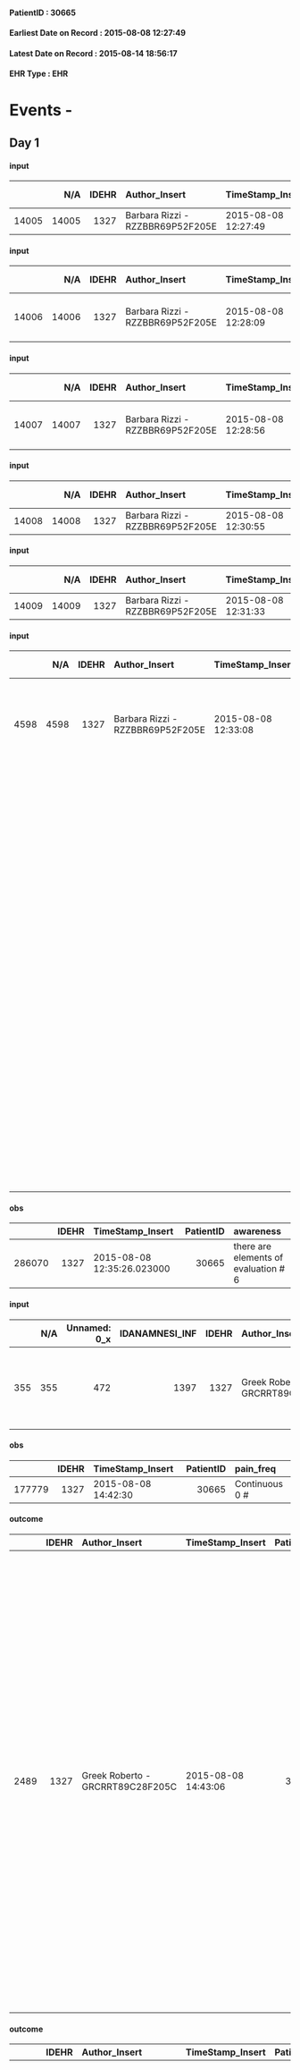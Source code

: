 
#### PatientID : 30665
#### Earliest Date on Record : 2015-08-08 12:27:49
#### Latest Date on Record : 2015-08-14 18:56:17
#### EHR Type : EHR

# Events - 

## Day 1

#### input
|       |    N/A |   IDEHR | Author_Insert                    | TimeStamp_Insert    | EHRType   |   PatientID |   IDDigitalSignDocument | persone_vicine   |   Unnamed: 0_x.2 |   IDDIAGNOSI_CROSSOU |   Non_Rilevabile_x.2 | ds_ICD                       |
|------:|-------:|--------:|:---------------------------------|:--------------------|:----------|------------:|------------------------:|:-----------------|-----------------:|---------------------:|---------------------:|:-----------------------------|
| 14005 |  14005 |    1327 | Barbara Rizzi - RZZBBR69P52F205E | 2015-08-08 12:27:49 | EHR       |       30665 |                  115924 | N/A              |             1790 |                 1790 |                    0 | 001 - Cure Palliative#2005=0 |

#### input
|       |    N/A |   IDEHR | Author_Insert                    | TimeStamp_Insert    | EHRType   |   PatientID |   IDDigitalSignDocument | persone_vicine   |   Unnamed: 0_x.2 |   IDDIAGNOSI_CROSSOU |   Non_Rilevabile_x.2 | ds_ICD                                        |
|------:|-------:|--------:|:---------------------------------|:--------------------|:----------|------------:|------------------------:|:-----------------|-----------------:|---------------------:|---------------------:|:----------------------------------------------|
| 14006 |  14006 |    1327 | Barbara Rizzi - RZZBBR69P52F205E | 2015-08-08 12:28:09 | EHR       |       30665 |                  115926 | N/A              |             1791 |                 1791 |                    0 | V667 - Trattamento per cure palliative#2402=0 |

#### input
|       |    N/A |   IDEHR | Author_Insert                    | TimeStamp_Insert    | EHRType   |   PatientID |   IDDigitalSignDocument | persone_vicine   |   Unnamed: 0_x.2 |   IDDIAGNOSI_CROSSOU |   Non_Rilevabile_x.2 | ds_ICD                                                        | dt_Data_diagnosi    |
|------:|-------:|--------:|:---------------------------------|:--------------------|:----------|------------:|------------------------:|:-----------------|-----------------:|---------------------:|---------------------:|:--------------------------------------------------------------|:--------------------|
| 14007 |  14007 |    1327 | Barbara Rizzi - RZZBBR69P52F205E | 2015-08-08 12:28:56 | EHR       |       30665 |                  115929 | N/A              |             1792 |                 1792 |                    0 | 20300 - Mieloma multiplo, senza menzione di remissione#2266=0 | 2011-05-11 00:00:00 |

#### input
|       |    N/A |   IDEHR | Author_Insert                    | TimeStamp_Insert    | EHRType   |   PatientID |   IDDigitalSignDocument | persone_vicine   |   Unnamed: 0_x.2 |   IDDIAGNOSI_CROSSOU |   Non_Rilevabile_x.2 |
|------:|-------:|--------:|:---------------------------------|:--------------------|:----------|------------:|------------------------:|:-----------------|-----------------:|---------------------:|---------------------:|
| 14008 |  14008 |    1327 | Barbara Rizzi - RZZBBR69P52F205E | 2015-08-08 12:30:55 | EHR       |       30665 |                  115936 | N/A              |             1793 |                 1793 |                    0 |

#### input
|       |    N/A |   IDEHR | Author_Insert                    | TimeStamp_Insert    | EHRType   |   PatientID |   IDDigitalSignDocument | persone_vicine   |   Unnamed: 0_x.2 |   IDDIAGNOSI_CROSSOU |   Non_Rilevabile_x.2 |
|------:|-------:|--------:|:---------------------------------|:--------------------|:----------|------------:|------------------------:|:-----------------|-----------------:|---------------------:|---------------------:|
| 14009 |  14009 |    1327 | Barbara Rizzi - RZZBBR69P52F205E | 2015-08-08 12:31:33 | EHR       |       30665 |                  115937 | N/A              |             1794 |                 1794 |                    0 |

#### input
|      |    N/A |   IDEHR | Author_Insert                    | TimeStamp_Insert    | EHRType   |   PatientID |   IDDigitalSignDocument | persone_vicine   |   Unnamed: 0_y |   IDANAMNESI_MED |   Non_Rilevabile_y | Note_Non_Rilevabile_y   | opt_consapevolezza                   | diagnosis                                                                                                                                                                                                                  |
|-----:|-------:|--------:|:---------------------------------|:--------------------|:----------|------------:|------------------------:|:-----------------|---------------:|-----------------:|-------------------:|:------------------------|:-------------------------------------|:---------------------------------------------------------------------------------------------------------------------------------------------------------------------------------------------------------------------------|
| 4598 |   4598 |    1327 | Barbara Rizzi - RZZBBR69P52F205E | 2015-08-08 12:33:08 | EHR       |       30665 |                  115944 | N/A              |           1286 |             2536 |                  0 | NR                      | There are elements of evaluation # 7 | May 2011: diagnosis of multiple myeloma on solid tissue biopsy of the chest wall sinistra.                                                                                                                                 |
|      |        |         |                                  |                     |           |             |                         |                  |                |                  |                    |                         |                                      |  In March 2015 progressive disease with onset of dysphonia, diplopia and left upper limb deficit stenico regressed after chemotherapy (VMP); concomitant onset of dysphagia for which it was necessary positioning of PEG. |
|      |        |         |                                  |                     |           |             |                         |                  |                |                  |                    |                         |                                      |  It should be noted prior to onset of steroid treatment hyperglycemia that √® been treated with plenty of administration of insulin and diarrhea for which the enteral nutrition √® been reduced to 500 ml die.            |

#### obs
|        |   IDEHR | TimeStamp_Insert           |   PatientID | awareness                            |
|-------:|--------:|:---------------------------|------------:|:-------------------------------------|
| 286070 |    1327 | 2015-08-08 12:35:26.023000 |       30665 | there are elements of evaluation # 6 |

#### input
|     |    N/A |   Unnamed: 0_x |   IDANAMNESI_INF |   IDEHR | Author_Insert                    | TimeStamp_Insert           | EHRType   |   PatientID |   IDDigitalSignDocument |   Non_Rilevabile_x | Note_Non_Rilevabile_x   | cognitivo_percettivo   | perc_salute                                                                            | elimination          | Perception             | rapporti_fam   | persone_vicine   | Caregiver   |
|----:|-------:|---------------:|-----------------:|--------:|:---------------------------------|:---------------------------|:----------|------------:|------------------------:|-------------------:|:------------------------|:-----------------------|:---------------------------------------------------------------------------------------|:---------------------|:-----------------------|:---------------|:-----------------|:------------|
| 355 |    355 |            472 |             1397 |    1327 | Greek Roberto - GRCRRT89C28F205C | 2015-08-08 14:36:12.573000 | EHR       |       30665 |                  116014 |                  0 | NR                      | uncontrolled pain # 0  | perdit√ † Performance # 0; increased dell'affaticabilit√ † # 2, # 3 increased asthenia | alvo accelerated # 0 | concern for health # 0 | is # 0         | son, husband     | son         |

#### obs
|        |   IDEHR | TimeStamp_Insert    |   PatientID | pain_freq      |
|-------:|--------:|:--------------------|------------:|:---------------|
| 177779 |    1327 | 2015-08-08 14:42:30 |       30665 | Continuous 0 # |

#### outcome
|      |   IDEHR | Author_Insert                    | TimeStamp_Insert    |   PatientID |   IDDigitalSignDocument |   IDPAI_VIDAS | opt_problem                         |   opt_problem_num | opt_obiettivo                                                                                                                                                                                           |   opt_obiettivo_num | opt_stato_problema   |   opt_stato_problema_num | opt_interventi                                                                                                                                                                                                                                                                                                                                                                                                                                                                                                             |   opt_interventi_num |
|-----:|--------:|:---------------------------------|:--------------------|------------:|------------------------:|--------------:|:------------------------------------|------------------:|:--------------------------------------------------------------------------------------------------------------------------------------------------------------------------------------------------------|--------------------:|:---------------------|-------------------------:|:---------------------------------------------------------------------------------------------------------------------------------------------------------------------------------------------------------------------------------------------------------------------------------------------------------------------------------------------------------------------------------------------------------------------------------------------------------------------------------------------------------------------------|---------------------:|
| 2489 |    1327 | Greek Roberto - GRCRRT89C28F205C | 2015-08-08 14:43:06 |       30665 |                  116018 |          4500 | Deficit in the care of s√® # 25 = 0 |                 4 | Keep the remaining capacit√ † ¬ † in taking care of s√®, helping the patient to accept their limitations, considering himself in a realistic and objective (eating, bathing, dressing, delete) # 40 = 0 |                   4 | Open Problem # 1     |                        1 | Implementation PAI - Ensuring the right privacy # 91 = 0; Implementation of the IAP - Replace with respect to the already compromised activities # 93 = 0; Implementation of the IAP - Guarantee the patient's choices based on his desires # 92 = 0; Implementation PAI - Help the patient in the activities in which there is still participation by maintaining a non-judgmental attitude # 94 = 0; Implementation of the PAI - Do not increase the patient's dependency regime by replacing in all activities # 95 = 0 |                    4 |

#### outcome
|      |   IDEHR | Author_Insert                    | TimeStamp_Insert    |   PatientID |   IDDigitalSignDocument |   IDPAI_VIDAS | opt_problem                                                                |   opt_problem_num | opt_obiettivo                                                   |   opt_obiettivo_num | opt_stato_problema   |   opt_stato_problema_num | opt_interventi                                                                                                                                                                                                                                                                                                                                                                                                                                                                                               |   opt_interventi_num |
|-----:|--------:|:---------------------------------|:--------------------|------------:|------------------------:|--------------:|:---------------------------------------------------------------------------|------------------:|:----------------------------------------------------------------|--------------------:|:---------------------|-------------------------:|:-------------------------------------------------------------------------------------------------------------------------------------------------------------------------------------------------------------------------------------------------------------------------------------------------------------------------------------------------------------------------------------------------------------------------------------------------------------------------------------------------------------|---------------------:|
| 2490 |    1327 | Greek Roberto - GRCRRT89C28F205C | 2015-08-08 14:43:38 |       30665 |                  116019 |          4501 | Alteration of comfort associated with chronic pain and / or acute # 29 = 0 |                 2 | The patient riferir√ † ¬ † a satisfactory pain control # 56 = 0 |                   1 | Open Problem # 1     |                        1 | PAI Implementation - therapeutic upgrading # 441; PAI Implementation - properly administer the drugs as prescription # 442; Implementation PAI - Evaluate the effectiveness of drug delivery # 443; Education - educating the caregiver / patient recognition / treatment of the symptom # 446; PAI Implementation - therapeutic upgrading # 441 = 0; PAI Implementation - properly administer the drugs as prescription # 442 = 0; PAI Implementation - to evaluate the efficacy of drug delivery # 443 = 0 |                    2 |

#### obs
|       |   IDEHR | TimeStamp_Insert           |   PatientID | opt_cooperation   | chk_ausili_presidi   | opt_care_giver   | chk_gastrointestinal_symptoms   | asthenia     | motor_performance              | agitation_behavior_freq   | cognitive_state   |
|------:|--------:|:---------------------------|------------:|:------------------|:---------------------|:-----------------|:--------------------------------|:-------------|:-------------------------------|:--------------------------|:------------------|
| 78835 |    1327 | 2015-08-08 18:11:43.513000 |       30665 | Collaborating # 0 | urinary catheter # 3 | This # 0         | thirst # 5                      | Moderate # 1 | bedridden, nontransferable # 5 | quiet # 0                 | Polished # 2      |

#### obs
|        |   IDEHR | TimeStamp_Insert    |   PatientID |
|-------:|--------:|:--------------------|------------:|
| 131163 |    1327 | 2015-08-08 18:12:26 |       30665 |

#### obs
|       |   IDEHR | TimeStamp_Insert           |   PatientID | mobility      | active_diuresis     | motor_performance                                                                                | cognitive_state   |
|------:|--------:|:---------------------------|------------:|:--------------|:--------------------|:-------------------------------------------------------------------------------------------------|:------------------|
| 33824 |    1327 | 2015-08-08 18:29:57.353000 |       30665 | With help # 2 | active diuresis # 0 | 40% - Patient incapacitated, it requires continuous care, bedridden for pi√π 50% of the day # 04 | Polished # 2      |

#### obs
|        |   IDEHR | TimeStamp_Insert    |   PatientID | pain_relief   |
|-------:|--------:|:--------------------|------------:|:--------------|
| 177793 |    1327 | 2015-08-08 20:06:06 |       30665 | 90% # 9       |

#### obs
|       |   IDEHR | TimeStamp_Insert           |   PatientID | mobility      | active_diuresis     | motor_performance                                                                                | cognitive_state   |
|------:|--------:|:---------------------------|------------:|:--------------|:--------------------|:-------------------------------------------------------------------------------------------------|:------------------|
| 33830 |    1327 | 2015-08-09 05:40:19.033000 |       30665 | With help # 2 | active diuresis # 0 | 40% - Patient incapacitated, it requires continuous care, bedridden for pi√π 50% of the day # 04 | Polished # 2      |

#### obs
|        |   IDEHR | TimeStamp_Insert    |   PatientID | pain_relief   |
|-------:|--------:|:--------------------|------------:|:--------------|
| 177797 |    1327 | 2015-08-09 05:41:06 |       30665 | 80% # 8       |

#### obs
|       |   IDEHR | TimeStamp_Insert           |   PatientID | opt_cooperation   | chk_ausili_presidi   | chk_gastrointestinal_symptoms   | asthenia     | motor_performance              | agitation_behavior_freq   | cognitive_state   |
|------:|--------:|:---------------------------|------------:|:------------------|:---------------------|:--------------------------------|:-------------|:-------------------------------|:--------------------------|:------------------|
| 78853 |    1327 | 2015-08-09 07:01:28.990000 |       30665 | Collaborating # 0 | urinary catheter # 3 | thirst # 5                      | Moderate # 1 | bedridden, nontransferable # 5 | quiet # 0                 | Polished # 2      |

#### obs
|        |   IDEHR | TimeStamp_Insert    |   PatientID |
|-------:|--------:|:--------------------|------------:|
| 131176 |    1327 | 2015-08-09 07:01:54 |       30665 |

#### obs
|      |   IDEHR | TimeStamp_Insert           |   PatientID | opt_hypotrophy   | chk_eloquence   | asthenia   | dyspnoea   | body_temp    | agitation_behavior_freq   | cognitive_state   |
|-----:|--------:|:---------------------------|------------:|:-----------------|:----------------|:-----------|:-----------|:-------------|:--------------------------|:------------------|
| 1763 |    1327 | 2015-08-09 11:11:49.593000 |       30665 | Hypotrophy # 0   | dysarthria # 4  | Severe # 3 | No # 0     | Apyrexia # 0 | quiet # 0                 | Polished # 2      |

#### obs
|        |   IDEHR | TimeStamp_Insert    |   PatientID | pain_relief              |
|-------:|--------:|:--------------------|------------:|:-------------------------|
| 177812 |    1327 | 2015-08-09 11:14:04 |       30665 | 100% - Total Relief # 10 |


## Day 2

#### obs
|       |   IDEHR | TimeStamp_Insert           |   PatientID | opt_cooperation   | chk_ausili_presidi                   | opt_care_giver   | asthenia     | body_temp    | agitation_behavior_freq   | diet       | cognitive_state   | consumption_help   |
|------:|--------:|:---------------------------|------------:|:------------------|:-------------------------------------|:-----------------|:-------------|:-------------|:--------------------------|:-----------|:------------------|:-------------------|
| 78867 |    1327 | 2015-08-09 12:41:13.360000 |       30665 | Collaborating # 0 | absorbency # 0; bladder catheter # 3 | This # 0         | Moderate # 1 | Apyrexia # 1 | quiet # 0                 | absent # 4 | Polished # 2      | aids with # 1      |

#### obs
|        |   IDEHR | TimeStamp_Insert    |   PatientID |
|-------:|--------:|:--------------------|------------:|
| 131186 |    1327 | 2015-08-09 12:41:39 |       30665 |

#### obs
|       |   IDEHR | TimeStamp_Insert           |   PatientID | personal_hygiene   | urine_elimination   | mobility     | speech         | active_diuresis     | asthenia   | motor_performance                                                                                | diet       | cognitive_state   | consumption_help   |
|------:|--------:|:---------------------------|------------:|:-------------------|:--------------------|:-------------|:---------------|:--------------------|:-----------|:-------------------------------------------------------------------------------------------------|:-----------|:------------------|:-------------------|
| 33847 |    1327 | 2015-08-09 12:52:42.750000 |       30665 | Employee # 4       | Employee # 4        | Employee # 4 | dysarthria # 2 | active diuresis # 0 | Severe # 2 | 40% - Patient incapacitated, it requires continuous care, bedridden for pi√π 50% of the day # 04 | Liquid # 3 | Polished # 2      | # 4 employees      |

#### obs
|        |   IDEHR | TimeStamp_Insert    |   PatientID | pain_relief              |
|-------:|--------:|:--------------------|------------:|:-------------------------|
| 177815 |    1327 | 2015-08-09 12:53:12 |       30665 | 100% - Total Relief # 10 |

#### obs
|       |   IDEHR | TimeStamp_Insert           |   PatientID | opt_cooperation   | chk_ausili_presidi   | asthenia     |
|------:|--------:|:---------------------------|------------:|:------------------|:---------------------|:-------------|
| 78876 |    1327 | 2015-08-09 15:55:31.080000 |       30665 | Collaborating # 0 | urinary catheter # 3 | Moderate # 1 |

#### obs
|        |   IDEHR | TimeStamp_Insert    |   PatientID |
|-------:|--------:|:--------------------|------------:|
| 131192 |    1327 | 2015-08-09 15:56:25 |       30665 |

#### obs
|       |   IDEHR | TimeStamp_Insert           |   PatientID | mobility      | speech                      | active_diuresis     | motor_performance                                                                                  |
|------:|--------:|:---------------------------|------------:|:--------------|:----------------------------|:--------------------|:---------------------------------------------------------------------------------------------------|
| 33858 |    1327 | 2015-08-09 16:29:09.490000 |       30665 | With help # 2 | # 2 dysarthria, aphasia # 3 | active diuresis # 0 | 30% - Patient with directions to the hospital or home hospitalization, intensive home support # 03 |

#### obs
|        |   IDEHR | TimeStamp_Insert    |   PatientID |
|-------:|--------:|:--------------------|------------:|
| 177830 |    1327 | 2015-08-09 16:31:53 |       30665 |

#### obs
|       |   IDEHR | TimeStamp_Insert           |   PatientID | chk_ausili_presidi   | dyspnoea    | motor_performance              |
|------:|--------:|:---------------------------|------------:|:---------------------|:------------|:-------------------------------|
| 78890 |    1327 | 2015-08-10 04:48:22.390000 |       30665 | urinary catheter # 3 | at rest # 0 | bedridden, nontransferable # 5 |

#### obs
|        |   IDEHR | TimeStamp_Insert    |   PatientID |
|-------:|--------:|:--------------------|------------:|
| 131203 |    1327 | 2015-08-10 04:48:44 |       30665 |

#### obs
|       |   IDEHR | TimeStamp_Insert           |   PatientID | mobility      | active_diuresis     | dyspnoea    | motor_performance                                                                                  | cognitive_state   |
|------:|--------:|:---------------------------|------------:|:--------------|:--------------------|:------------|:---------------------------------------------------------------------------------------------------|:------------------|
| 33866 |    1327 | 2015-08-10 05:19:28.937000 |       30665 | With help # 2 | active diuresis # 0 | at rest # 0 | 30% - Patient with directions to the hospital or home hospitalization, intensive home support # 03 | Polished # 2      |

#### obs
|        |   IDEHR | TimeStamp_Insert    |   PatientID | pain_relief   |
|-------:|--------:|:--------------------|------------:|:--------------|
| 177841 |    1327 | 2015-08-10 05:20:49 |       30665 | 80% # 8       |

#### input
|       |    N/A |   IDEHR | Author_Insert                        | TimeStamp_Insert    | EHRType   |   PatientID |   IDDigitalSignDocument | persone_vicine   |   Unnamed: 0_x.2 |   IDDIAGNOSI_CROSSOU |   Non_Rilevabile_x.2 | ds_ICD                                                         |
|------:|-------:|--------:|:-------------------------------------|:--------------------|:----------|------------:|------------------------:|:-----------------|-----------------:|---------------------:|---------------------:|:---------------------------------------------------------------|
| 14010 |  14010 |    1327 | Calamida Fabrizio - CLMFRZ71S19F205R | 2015-08-10 09:43:15 | EHR       |       30665 |                  116707 | N/A              |             1795 |                 1795 |                    0 | V604 - Mancanza di un familiare capace di prestare cure#2383=0 |

#### input
|       |    N/A |   IDEHR | Author_Insert                        | TimeStamp_Insert    | EHRType   |   PatientID |   IDDigitalSignDocument | persone_vicine   |   Unnamed: 0_x.2 |   IDDIAGNOSI_CROSSOU |   Non_Rilevabile_x.2 | ds_ICD                                 |
|------:|-------:|--------:|:-------------------------------------|:--------------------|:----------|------------:|------------------------:|:-----------------|-----------------:|---------------------:|---------------------:|:---------------------------------------|
| 14011 |  14011 |    1327 | Calamida Fabrizio - CLMFRZ71S19F205R | 2015-08-10 09:44:59 | EHR       |       30665 |                  116711 | N/A              |             1796 |                 1796 |                    0 | V441 - Presenza di gastrostomia#2374=0 |

#### obs
|       |   IDEHR | TimeStamp_Insert           |   PatientID | opt_cooperation   | chk_ausili_presidi                   | opt_care_giver   | asthenia     | motor_performance           | body_temp    | agitation_behavior_freq   | diet       | cognitive_state   | consumption_help   |
|------:|--------:|:---------------------------|------------:|:------------------|:-------------------------------------|:-----------------|:-------------|:----------------------------|:-------------|:--------------------------|:-----------|:------------------|:-------------------|
| 78908 |    1327 | 2015-08-10 11:22:39.070000 |       30665 | Collaborating # 0 | absorbency # 0; bladder catheter # 3 | This # 0         | Moderate # 1 | transfers with the lift # 4 | Apyrexia # 1 | quiet # 0                 | absent # 4 | Polished # 2      | aids with # 1      |

#### obs
|        |   IDEHR | TimeStamp_Insert    |   PatientID |
|-------:|--------:|:--------------------|------------:|
| 131218 |    1327 | 2015-08-10 11:23:00 |       30665 |


## Day 3

#### obs
|        |   IDEHR | TimeStamp_Insert    |   PatientID | pain_relief              |
|-------:|--------:|:--------------------|------------:|:-------------------------|
| 177866 |    1327 | 2015-08-10 13:34:24 |       30665 | 100% - Total Relief # 10 |

#### obs
|       |   IDEHR | TimeStamp_Insert           |   PatientID | personal_hygiene   | urine_elimination   | mobility     | active_diuresis     | asthenia   | motor_performance                                                                                | diet       | cognitive_state   | consumption_help   |
|------:|--------:|:---------------------------|------------:|:-------------------|:--------------------|:-------------|:--------------------|:-----------|:-------------------------------------------------------------------------------------------------|:-----------|:------------------|:-------------------|
| 33888 |    1327 | 2015-08-10 13:36:57.380000 |       30665 | Employee # 4       | Employee # 4        | Employee # 4 | active diuresis # 0 | Severe # 2 | 40% - Patient incapacitated, it requires continuous care, bedridden for pi√π 50% of the day # 04 | Liquid # 3 | Polished # 2      | # 4 employees      |

#### obs
|        |   IDEHR | TimeStamp_Insert    |   PatientID | pain_relief   |
|-------:|--------:|:--------------------|------------:|:--------------|
| 177871 |    1327 | 2015-08-10 17:19:54 |       30665 | 90% # 9       |

#### obs
|       |   IDEHR | TimeStamp_Insert           |   PatientID | opt_cooperation   | chk_ausili_presidi                   | opt_care_giver   | asthenia     | dyspnoea    | motor_performance           | body_temp    | agitation_behavior_freq   | consumption_help   |
|------:|--------:|:---------------------------|------------:|:------------------|:-------------------------------------|:-----------------|:-------------|:------------|:----------------------------|:-------------|:--------------------------|:-------------------|
| 78934 |    1327 | 2015-08-10 18:09:56.170000 |       30665 | Collaborating # 0 | absorbency # 0; bladder catheter # 3 | This # 0         | Moderate # 1 | at rest # 0 | transfers with the lift # 4 | Apyrexia # 1 | quiet # 0                 | aids with # 1      |

#### obs
|        |   IDEHR | TimeStamp_Insert    |   PatientID |
|-------:|--------:|:--------------------|------------:|
| 131234 |    1327 | 2015-08-10 18:10:32 |       30665 |

#### obs
|       |   IDEHR | TimeStamp_Insert           |   PatientID |
|------:|--------:|:---------------------------|------------:|
| 33904 |    1327 | 2015-08-11 06:49:05.490000 |       30665 |

#### obs
|       |   IDEHR | TimeStamp_Insert           |   PatientID |
|------:|--------:|:---------------------------|------------:|
| 33905 |    1327 | 2015-08-11 06:50:19.910000 |       30665 |

#### obs
|        |   IDEHR | TimeStamp_Insert    |   PatientID | pain_relief              |
|-------:|--------:|:--------------------|------------:|:-------------------------|
| 177886 |    1327 | 2015-08-11 06:53:43 |       30665 | 100% - Total Relief # 10 |

#### obs
|       |   IDEHR | TimeStamp_Insert           |   PatientID | chk_ausili_presidi   | asthenia     |
|------:|--------:|:---------------------------|------------:|:---------------------|:-------------|
| 78941 |    1327 | 2015-08-11 06:56:48.950000 |       30665 | urinary catheter # 3 | Moderate # 1 |

#### obs
|        |   IDEHR | TimeStamp_Insert    |   PatientID |
|-------:|--------:|:--------------------|------------:|
| 131236 |    1327 | 2015-08-11 06:57:09 |       30665 |

#### obs
|       |   IDEHR | TimeStamp_Insert           |   PatientID | opt_cooperation   | chk_ausili_presidi                   | asthenia   | dyspnoea        | motor_performance           | agitation_behavior_freq   | diet       | cognitive_state          | consumption_help   |
|------:|--------:|:---------------------------|------------:|:------------------|:-------------------------------------|:-----------|:----------------|:----------------------------|:--------------------------|:-----------|:-------------------------|:-------------------|
| 78961 |    1327 | 2015-08-11 11:17:38.987000 |       30665 | Collaborating # 0 | absorbency # 0; bladder catheter # 3 | Severe # 2 | mild strain # 1 | transfers with the lift # 4 | quiet # 0                 | Liquid # 3 | confused - sometimes # 0 | # 4 employees      |

#### obs
|        |   IDEHR | TimeStamp_Insert    |   PatientID |
|-------:|--------:|:--------------------|------------:|
| 131247 |    1327 | 2015-08-11 11:18:03 |       30665 |


## Day 4

#### obs
|        |   IDEHR | TimeStamp_Insert    |   PatientID | pain_freq      |
|-------:|--------:|:--------------------|------------:|:---------------|
| 177910 |    1327 | 2015-08-11 13:28:58 |       30665 | Occasional # 4 |

#### obs
|       |   IDEHR | TimeStamp_Insert           |   PatientID | personal_hygiene   | urine_elimination   | mobility     | active_diuresis     | asthenia   | motor_performance                                                                                | diet       | cognitive_state   | consumption_help   |
|------:|--------:|:---------------------------|------------:|:-------------------|:--------------------|:-------------|:--------------------|:-----------|:-------------------------------------------------------------------------------------------------|:-----------|:------------------|:-------------------|
| 33931 |    1327 | 2015-08-11 13:30:15.337000 |       30665 | Employee # 4       | Employee # 4        | Employee # 4 | active diuresis # 0 | Severe # 2 | 40% - Patient incapacitated, it requires continuous care, bedridden for pi√π 50% of the day # 04 | Liquid # 3 | Polished # 2      | # 4 employees      |

#### obs
|      |   IDEHR | TimeStamp_Insert           |   PatientID | opt_hypotrophy   | chk_eloquence   | asthenia   | dyspnoea   | body_temp    | agitation_behavior_freq   | cognitive_state       |
|-----:|--------:|:---------------------------|------------:|:-----------------|:----------------|:-----------|:-----------|:-------------|:--------------------------|:----------------------|
| 1777 |    1327 | 2015-08-11 15:21:51.343000 |       30665 | Hypotrophy # 0   | dysarthria # 4  | Severe # 3 | No # 0     | Apyrexia # 0 | quiet # 0                 | confused at times 0 # |

#### obs
|        |   IDEHR | TimeStamp_Insert    |   PatientID |
|-------:|--------:|:--------------------|------------:|
| 177915 |    1327 | 2015-08-11 15:23:09 |       30665 |

#### obs
|       |   IDEHR | TimeStamp_Insert           |   PatientID | opt_cooperation   | chk_ausili_presidi                   | chk_ausili_incont       | opt_care_giver   | dyspnoea        | body_temp    | agitation_behavior_freq   | diet       | consumption_help   |
|------:|--------:|:---------------------------|------------:|:------------------|:-------------------------------------|:------------------------|:-----------------|:----------------|:-------------|:--------------------------|:-----------|:-------------------|
| 78987 |    1327 | 2015-08-11 18:05:54.410000 |       30665 | Collaborating # 0 | absorbency # 0; bladder catheter # 3 | disposable sleepers # 1 | This # 0         | mild strain # 1 | Apyrexia # 1 | quiet # 0                 | Liquid # 3 | # 4 employees      |

#### obs
|        |   IDEHR | TimeStamp_Insert    |   PatientID |
|-------:|--------:|:--------------------|------------:|
| 131265 |    1327 | 2015-08-11 18:06:51 |       30665 |

#### obs
|        |   IDEHR | TimeStamp_Insert    |   PatientID |
|-------:|--------:|:--------------------|------------:|
| 177922 |    1327 | 2015-08-11 18:34:09 |       30665 |

#### obs
|       |   IDEHR | TimeStamp_Insert           |   PatientID | mobility      | active_diuresis     | dyspnoea    | motor_performance                                                                                  | cognitive_state   |
|------:|--------:|:---------------------------|------------:|:--------------|:--------------------|:------------|:---------------------------------------------------------------------------------------------------|:------------------|
| 33946 |    1327 | 2015-08-12 05:24:23.300000 |       30665 | With help # 2 | active diuresis # 0 | at rest # 0 | 30% - Patient with directions to the hospital or home hospitalization, intensive home support # 03 | Polished # 2      |

#### obs
|        |   IDEHR | TimeStamp_Insert    |   PatientID | pain_relief              |
|-------:|--------:|:--------------------|------------:|:-------------------------|
| 177931 |    1327 | 2015-08-12 05:24:53 |       30665 | 100% - Total Relief # 10 |

#### obs
|       |   IDEHR | TimeStamp_Insert           |   PatientID | opt_cooperation   | chk_ausili_presidi                   | chk_ausili_incont   | opt_care_giver   | motor_performance              | body_temp    |
|------:|--------:|:---------------------------|------------:|:------------------|:-------------------------------------|:--------------------|:-----------------|:-------------------------------|:-------------|
| 79004 |    1327 | 2015-08-12 07:05:43.283000 |       30665 | Collaborating # 0 | absorbency # 0; bladder catheter # 3 | absorbency # 0      | absent # 2       | bedridden, nontransferable # 5 | Apyrexia # 1 |

#### obs
|        |   IDEHR | TimeStamp_Insert    |   PatientID |
|-------:|--------:|:--------------------|------------:|
| 131275 |    1327 | 2015-08-12 07:06:15 |       30665 |

#### obs
|       |   IDEHR | TimeStamp_Insert           |   PatientID | opt_cooperation   | chk_ausili_presidi                   | asthenia   | dyspnoea    | motor_performance              | body_temp    | cognitive_state          |
|------:|--------:|:---------------------------|------------:|:------------------|:-------------------------------------|:-----------|:------------|:-------------------------------|:-------------|:-------------------------|
| 79006 |    1327 | 2015-08-12 09:41:20.097000 |       30665 | uncooperative # 1 | absorbency # 0; bladder catheter # 3 | Severe # 2 | at rest # 0 | bedridden, nontransferable # 5 | Apyrexia # 1 | confused - sometimes # 0 |

#### obs
|        |   IDEHR | TimeStamp_Insert    |   PatientID |
|-------:|--------:|:--------------------|------------:|
| 131276 |    1327 | 2015-08-12 09:41:46 |       30665 |


## Day 5

#### obs
|        |   IDEHR | TimeStamp_Insert    |   PatientID | pain_relief              |
|-------:|--------:|:--------------------|------------:|:-------------------------|
| 177959 |    1327 | 2015-08-12 12:57:54 |       30665 | 100% - Total Relief # 10 |

#### obs
|        |   IDEHR | TimeStamp_Insert    |   PatientID | pain_freq      |
|-------:|--------:|:--------------------|------------:|:---------------|
| 177960 |    1327 | 2015-08-12 12:59:27 |       30665 | Occasional # 4 |

#### obs
|        |   IDEHR | TimeStamp_Insert    |   PatientID | pain_relief              |
|-------:|--------:|:--------------------|------------:|:-------------------------|
| 177975 |    1327 | 2015-08-12 16:13:03 |       30665 | 100% - Total Relief # 10 |

#### obs
|       |   IDEHR | TimeStamp_Insert           |   PatientID | opt_cooperation   | chk_ausili_presidi                   | chk_ausili_incont       | opt_care_giver   | dyspnoea        | body_temp    | agitation_behavior_freq   | diet       | consumption_help   |
|------:|--------:|:---------------------------|------------:|:------------------|:-------------------------------------|:------------------------|:-----------------|:----------------|:-------------|:--------------------------|:-----------|:-------------------|
| 79021 |    1327 | 2015-08-12 17:04:54.533000 |       30665 | Collaborating # 0 | absorbency # 0; bladder catheter # 3 | disposable sleepers # 1 | This # 0         | mild strain # 1 | Apyrexia # 1 | quiet # 0                 | Liquid # 3 | # 4 employees      |

#### obs
|        |   IDEHR | TimeStamp_Insert    |   PatientID |
|-------:|--------:|:--------------------|------------:|
| 131288 |    1327 | 2015-08-12 17:05:07 |       30665 |

#### obs
|       |   IDEHR | TimeStamp_Insert           |   PatientID | personal_hygiene   | urine_elimination   | mobility     | active_diuresis     | asthenia   | motor_performance                                                                                | diet       | consumption_help   |
|------:|--------:|:---------------------------|------------:|:-------------------|:--------------------|:-------------|:--------------------|:-----------|:-------------------------------------------------------------------------------------------------|:-----------|:-------------------|
| 33971 |    1327 | 2015-08-12 18:35:24.537000 |       30665 | Employee # 4       | Employee # 4        | Employee # 4 | active diuresis # 0 | Severe # 2 | 40% - Patient incapacitated, it requires continuous care, bedridden for pi√π 50% of the day # 04 | Liquid # 3 | # 4 employees      |

#### obs
|       |   IDEHR | TimeStamp_Insert           |   PatientID | mobility      | active_diuresis     | dyspnoea    | motor_performance                                                                                  | cognitive_state   |
|------:|--------:|:---------------------------|------------:|:--------------|:--------------------|:------------|:---------------------------------------------------------------------------------------------------|:------------------|
| 33979 |    1327 | 2015-08-13 05:24:03.487000 |       30665 | With help # 2 | active diuresis # 0 | at rest # 0 | 30% - Patient with directions to the hospital or home hospitalization, intensive home support # 03 | Polished # 2      |

#### obs
|        |   IDEHR | TimeStamp_Insert    |   PatientID | pain_relief              |
|-------:|--------:|:--------------------|------------:|:-------------------------|
| 177988 |    1327 | 2015-08-13 05:24:29 |       30665 | 100% - Total Relief # 10 |

#### obs
|       |   IDEHR | TimeStamp_Insert           |   PatientID | chk_ausili_presidi                   | chk_ausili_incont   | dyspnoea    | motor_performance              | body_temp    |
|------:|--------:|:---------------------------|------------:|:-------------------------------------|:--------------------|:------------|:-------------------------------|:-------------|
| 79050 |    1327 | 2015-08-13 06:48:27.527000 |       30665 | absorbency # 0; bladder catheter # 3 | absorbency # 0      | at rest # 0 | bedridden, nontransferable # 5 | Apyrexia # 1 |

#### obs
|        |   IDEHR | TimeStamp_Insert    |   PatientID |
|-------:|--------:|:--------------------|------------:|
| 131309 |    1327 | 2015-08-13 06:48:48 |       30665 |

#### obs
|       |   IDEHR | TimeStamp_Insert           |   PatientID | chk_ausili_presidi                   | chk_ausili_incont   | dyspnoea    | motor_performance              | body_temp    |
|------:|--------:|:---------------------------|------------:|:-------------------------------------|:--------------------|:------------|:-------------------------------|:-------------|
| 79053 |    1327 | 2015-08-13 06:55:35.913000 |       30665 | absorbency # 0; bladder catheter # 3 | absorbency # 0      | at rest # 0 | bedridden, nontransferable # 5 | Apyrexia # 1 |

#### obs
|        |   IDEHR | TimeStamp_Insert           |   PatientID | opt_attitude   | motor_performance           |
|-------:|--------:|:---------------------------|------------:|:---------------|:----------------------------|
| 118870 |    1327 | 2015-08-13 09:08:39.090000 |       30665 | Positive # 0   | transfers with the lift # 4 |


## Day 6

#### obs
|       |   IDEHR | TimeStamp_Insert           |   PatientID | opt_cooperation   | chk_ausili_presidi   | asthenia   | diet       | consumption_help   |
|------:|--------:|:---------------------------|------------:|:------------------|:---------------------|:-----------|:-----------|:-------------------|
| 79059 |    1327 | 2015-08-13 12:40:32.620000 |       30665 | uncooperative # 1 | urinary catheter # 3 | Severe # 2 | Liquid # 3 | # 4 employees      |

#### obs
|        |   IDEHR | TimeStamp_Insert    |   PatientID |
|-------:|--------:|:--------------------|------------:|
| 131312 |    1327 | 2015-08-13 12:40:50 |       30665 |

#### obs
|        |   IDEHR | TimeStamp_Insert    |   PatientID | pain_relief              |
|-------:|--------:|:--------------------|------------:|:-------------------------|
| 178005 |    1327 | 2015-08-13 13:38:32 |       30665 | 100% - Total Relief # 10 |

#### obs
|        |   IDEHR | TimeStamp_Insert           |   PatientID |
|-------:|--------:|:---------------------------|------------:|
| 122203 |    1327 | 2015-08-13 16:59:43.233000 |       30665 |

#### obs
|       |   IDEHR | TimeStamp_Insert           |   PatientID | opt_cooperation   | chk_ausili_presidi   | dyspnoea    | motor_performance              | diet       | consumption_help   |
|------:|--------:|:---------------------------|------------:|:------------------|:---------------------|:------------|:-------------------------------|:-----------|:-------------------|
| 79077 |    1327 | 2015-08-13 17:18:10.280000 |       30665 | uncooperative # 1 | urinary catheter # 3 | at rest # 0 | bedridden, nontransferable # 5 | absent # 4 | # 4 employees      |

#### obs
|        |   IDEHR | TimeStamp_Insert    |   PatientID |
|-------:|--------:|:--------------------|------------:|
| 131333 |    1327 | 2015-08-13 17:18:55 |       30665 |

#### obs
|       |   IDEHR | TimeStamp_Insert           |   PatientID | personal_hygiene   | urine_elimination   | mobility     | active_diuresis     | asthenia   | motor_performance                                                                                | diet       | consumption_help   |
|------:|--------:|:---------------------------|------------:|:-------------------|:--------------------|:-------------|:--------------------|:-----------|:-------------------------------------------------------------------------------------------------|:-----------|:-------------------|
| 34010 |    1327 | 2015-08-13 19:04:41.667000 |       30665 | Employee # 4       | Employee # 4        | Employee # 4 | active diuresis # 0 | Severe # 2 | 40% - Patient incapacitated, it requires continuous care, bedridden for pi√π 50% of the day # 04 | Liquid # 3 | # 4 employees      |

#### obs
|        |   IDEHR | TimeStamp_Insert    |   PatientID | breath     | consolability           | body_language   | facial_expression                       |
|-------:|--------:|:--------------------|------------:|:-----------|:------------------------|:----------------|:----------------------------------------|
| 269320 |    1327 | 2015-08-13 19:07:17 |       30665 | Normal 0 # | Not for consolation # 0 | Relaxed # 0     | Sad, anxious, contracted (frowning) # 1 |

#### obs
|       |   IDEHR | TimeStamp_Insert           |   PatientID | personal_hygiene   | urine_elimination   | mobility     | asthenia   | motor_performance                                                                       | diet       | consumption_help   |
|------:|--------:|:---------------------------|------------:|:-------------------|:--------------------|:-------------|:-----------|:----------------------------------------------------------------------------------------|:-----------|:-------------------|
| 34018 |    1327 | 2015-08-13 21:02:05.727000 |       30665 | Employee # 4       | Employee # 4        | Employee # 4 | Severe # 2 | 20% - Patient with serious impairment of organ functions, one or irreversible pi√π # 02 | Liquid # 3 | # 4 employees      |

#### obs
|        |   IDEHR | TimeStamp_Insert    |   PatientID | breath                                                                          | consolability           | body_language   | facial_expression                       |
|-------:|--------:|:--------------------|------------:|:--------------------------------------------------------------------------------|:------------------------|:----------------|:----------------------------------------|
| 269323 |    1327 | 2015-08-14 02:20:16 |       30665 | Breath at times altered. Short periods of hyperventilation (breathing hard) # 1 | Not for consolation # 0 | Relaxed # 0     | Sad, anxious, contracted (frowning) # 1 |

#### obs
|       |   IDEHR | TimeStamp_Insert           |   PatientID | opt_cooperation   | chk_ausili_presidi                   | opt_care_giver   | dyspnoea    | motor_performance              |
|------:|--------:|:---------------------------|------------:|:------------------|:-------------------------------------|:-----------------|:------------|:-------------------------------|
| 79103 |    1327 | 2015-08-14 06:46:03.617000 |       30665 | uncooperative # 1 | absorbency # 0; bladder catheter # 3 | absent # 2       | at rest # 0 | bedridden, nontransferable # 5 |

#### obs
|        |   IDEHR | TimeStamp_Insert    |   PatientID | breath                                                                          | consolability           | body_language   | facial_expression                       |
|-------:|--------:|:--------------------|------------:|:--------------------------------------------------------------------------------|:------------------------|:----------------|:----------------------------------------|
| 269330 |    1327 | 2015-08-14 06:46:45 |       30665 | Breath at times altered. Short periods of hyperventilation (breathing hard) # 1 | Not for consolation # 0 | Relaxed # 0     | Sad, anxious, contracted (frowning) # 1 |

#### obs
|      |   IDEHR | TimeStamp_Insert           |   PatientID | opt_hypotrophy   | asthenia   | dyspnoea   | body_temp    | agitation_behavior_freq   |
|-----:|--------:|:---------------------------|------------:|:-----------------|:-----------|:-----------|:-------------|:--------------------------|
| 1791 |    1327 | 2015-08-14 11:27:55.607000 |       30665 | Hypotrophy # 0   | Severe # 3 | No # 0     | Apyrexia # 0 | quiet # 0                 |

#### obs
|        |   IDEHR | TimeStamp_Insert    |   PatientID | breath                                                                          | consolability           | body_language   | facial_expression           |
|-------:|--------:|:--------------------|------------:|:--------------------------------------------------------------------------------|:------------------------|:----------------|:----------------------------|
| 269333 |    1327 | 2015-08-14 11:30:04 |       30665 | Breath at times altered. Short periods of hyperventilation (breathing hard) # 1 | Not for consolation # 0 | Relaxed # 0     | Smiling or inexpressive # 0 |

#### obs
|       |   IDEHR | TimeStamp_Insert           |   PatientID | opt_cooperation   | chk_ausili_presidi   | dyspnoea    | motor_performance              | body_temp    | diet       | consumption_help   |
|------:|--------:|:---------------------------|------------:|:------------------|:---------------------|:------------|:-------------------------------|:-------------|:-----------|:-------------------|
| 79110 |    1327 | 2015-08-14 11:59:13.803000 |       30665 | uncooperative # 1 | urinary catheter # 3 | at rest # 0 | bedridden, nontransferable # 5 | Apyrexia # 1 | absent # 4 | # 4 employees      |

#### obs
|        |   IDEHR | TimeStamp_Insert    |   PatientID |
|-------:|--------:|:--------------------|------------:|
| 131362 |    1327 | 2015-08-14 11:59:46 |       30665 |


## Day 7

#### obs
|        |   IDEHR | TimeStamp_Insert           |   PatientID |
|-------:|--------:|:---------------------------|------------:|
| 286086 |    1327 | 2015-08-14 12:56:46.873000 |       30665 |

#### obs
|        |   IDEHR | TimeStamp_Insert    |   PatientID | breath                                                                          | consolability           | body_language   | facial_expression           |
|-------:|--------:|:--------------------|------------:|:--------------------------------------------------------------------------------|:------------------------|:----------------|:----------------------------|
| 269335 |    1327 | 2015-08-14 13:45:53 |       30665 | Breath at times altered. Short periods of hyperventilation (breathing hard) # 1 | Not for consolation # 0 | Relaxed # 0     | Smiling or inexpressive # 0 |

#### obs
|        |   IDEHR | TimeStamp_Insert    |   PatientID | pain_relief              |
|-------:|--------:|:--------------------|------------:|:-------------------------|
| 178078 |    1327 | 2015-08-14 17:08:23 |       30665 | 100% - Total Relief # 10 |

#### death
|     |   IDDecesso |   IDEHR | Author_Insert                    | TimeStamp_Insert    |   PatientID |   IDDigitalSignDocument | Date                | Luogo_decesso     | Note                                                                                                                             |
|----:|------------:|--------:|:---------------------------------|:--------------------|------------:|------------------------:|:--------------------|:------------------|:---------------------------------------------------------------------------------------------------------------------------------|
| 209 |         210 |    1327 | Barbara Rizzi - RZZBBR69P52F205E | 2015-08-14 18:30:27 |       30665 |                  119231 | 2015-08-14 17:20:00 | Vidas Hospice # 1 | The death √® took place in the presence of his brother and sister in law. After a few minutes they also got her husband and son. |

#### obs
|       |   IDEHR | TimeStamp_Insert           |   PatientID | personal_hygiene   | urine_elimination   | mobility   | hemorrhagic_manifestation   | speech   | cough   | nausea   | memory_deficit   | cognitive_deficit   | active_diuresis   | lack_of_appetite   | asthenia   | cachexia   | dyspnoea   | motor_performance   | body_temp   | mood   | diet   | cognitive_state   | feces_elimination   | consumption_help   |
|------:|--------:|:---------------------------|------------:|:-------------------|:--------------------|:-----------|:----------------------------|:---------|:--------|:---------|:-----------------|:--------------------|:------------------|:-------------------|:-----------|:-----------|:-----------|:--------------------|:------------|:-------|:-------|:------------------|:--------------------|:-------------------|
| 34046 |    1327 | 2015-08-14 18:51:55.277000 |       30665 | NR                 | NR                  | NR         | NR                          | NR       | NR      | NR       | NR               | NR                  | NR                | NR                 | NR         | NR         | NR         | NR                  | NR          | NR     | NR     | NR                | NR                  | NR                 |

#### obs
|        |   IDEHR | TimeStamp_Insert    |   PatientID | pain_freq   | pain_relief   |
|-------:|--------:|:--------------------|------------:|:------------|:--------------|
| 178085 |    1327 | 2015-08-14 18:52:53 |       30665 | NR          | NR            |

#### outcome
|      |   IDEHR | Author_Insert                          | TimeStamp_Insert    |   PatientID |   IDDigitalSignDocument |   IDPAI_VIDAS | opt_problem                                                                |   opt_problem_num | opt_obiettivo                                                   |   opt_obiettivo_num | ds_note   | opt_stato_problema   |   opt_stato_problema_num | opt_interventi                                                                                                                                                                                                                                                                                                                                                                                                                                                                                               |   opt_interventi_num |
|-----:|--------:|:---------------------------------------|:--------------------|------------:|------------------------:|--------------:|:---------------------------------------------------------------------------|------------------:|:----------------------------------------------------------------|--------------------:|:----------|:---------------------|-------------------------:|:-------------------------------------------------------------------------------------------------------------------------------------------------------------------------------------------------------------------------------------------------------------------------------------------------------------------------------------------------------------------------------------------------------------------------------------------------------------------------------------------------------------|---------------------:|
| 2536 |    1327 | Lanzilotti MARIA C. - LNZMCR58A47B809C | 2015-08-14 18:55:49 |       30665 |                  119243 |          4547 | Alteration of comfort associated with chronic pain and / or acute # 29 = 0 |                 2 | The patient riferir√ † ¬ † a satisfactory pain control # 56 = 0 |                   1 | exitus    | closed Problem # 2   |                        2 | PAI Implementation - therapeutic upgrading # 441; PAI Implementation - properly administer the drugs as prescription # 442; Implementation PAI - Evaluate the effectiveness of drug delivery # 443; Education - educating the caregiver / patient recognition / treatment of the symptom # 446; PAI Implementation - therapeutic upgrading # 441 = 0; PAI Implementation - properly administer the drugs as prescription # 442 = 0; PAI Implementation - to evaluate the efficacy of drug delivery # 443 = 0 |                    2 |

#### outcome
|      |   IDEHR | Author_Insert                          | TimeStamp_Insert    |   PatientID |   IDDigitalSignDocument |   IDPAI_VIDAS | opt_problem                         |   opt_problem_num | opt_obiettivo                                                                                                                                                                                           |   opt_obiettivo_num | ds_note   | opt_stato_problema   |   opt_stato_problema_num | opt_interventi                                                                                                                                                                                                                                                                                                                                                                                                                                                                                                             |   opt_interventi_num |
|-----:|--------:|:---------------------------------------|:--------------------|------------:|------------------------:|--------------:|:------------------------------------|------------------:|:--------------------------------------------------------------------------------------------------------------------------------------------------------------------------------------------------------|--------------------:|:----------|:---------------------|-------------------------:|:---------------------------------------------------------------------------------------------------------------------------------------------------------------------------------------------------------------------------------------------------------------------------------------------------------------------------------------------------------------------------------------------------------------------------------------------------------------------------------------------------------------------------|---------------------:|
| 2537 |    1327 | Lanzilotti MARIA C. - LNZMCR58A47B809C | 2015-08-14 18:56:17 |       30665 |                  119244 |          4548 | Deficit in the care of s√® # 25 = 0 |                 4 | Keep the remaining capacit√ † ¬ † in taking care of s√®, helping the patient to accept their limitations, considering himself in a realistic and objective (eating, bathing, dressing, delete) # 40 = 0 |                   4 | exitus    | closed Problem # 2   |                        2 | Implementation PAI - Ensuring the right privacy # 91 = 0; Implementation of the IAP - Replace with respect to the already compromised activities # 93 = 0; Implementation of the IAP - Guarantee the patient's choices based on his desires # 92 = 0; Implementation PAI - Help the patient in the activities in which there is still participation by maintaining a non-judgmental attitude # 94 = 0; Implementation of the PAI - Do not increase the patient's dependency regime by replacing in all activities # 95 = 0 |                    4 |


